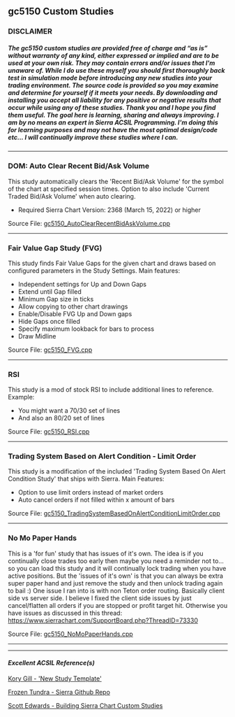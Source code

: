 ## gc5150 Custom Studies 
### DISCLAIMER 

##### The gc5150 custom studies are provided free of charge and “as is” without warranty of any kind, either expressed or implied and are to be used at your own risk. They may contain errors and/or issues that I'm unaware of. While I do use these myself you should first thoroughly back test in simulation mode before introducing any new studies into your trading environment. The source code is provided so you may examine and determine for yourself if it meets your needs. By downloading and installing you accept all liability for any positive or negative results that occur while using any of these studies. Thank you and I hope you find them useful. The goal here is learning, sharing and always improving. I am by no means an expert in Sierra ACSIL Programming. I'm doing this for learning purposes and may not have the most optimal design/code etc... I will continually improve these studies where I can.
----------------------------

### DOM: Auto Clear Recent Bid/Ask Volume 

This study automatically clears the 'Recent Bid/Ask Volume' for the symbol of the chart at specified session times. Option to also include 'Current Traded Bid/Ask Volume' when auto clearing. 

- Required Sierra Chart Version: 2368 (March 15, 2022) or higher

Source File: [gc5150_AutoClearRecentBidAskVolume.cpp](./gc5150_AutoClearRecentBidAskVolume.cpp) 

----------------------------

### Fair Value Gap Study (FVG) 

This study finds Fair Value Gaps for the given chart and draws based on configured parameters in the Study Settings. Main features: 
- Independent settings for Up and Down Gaps
- Extend until Gap filled
- Minimum Gap size in ticks
- Allow copying to other chart drawings
- Enable/Disable FVG Up and Down gaps
- Hide Gaps once filled
- Specify maximum lookback for bars to process
- Draw Midline

Source File: [gc5150_FVG.cpp](./gc5150_FVG.cpp) 

----------------------------

### RSI 
This study is a mod of stock RSI to include additional lines to reference. Example: 
- You might want a 70/30 set of lines
- And also an 80/20 set of lines

Source File: [gc5150_RSI.cpp](./gc5150_RSI.cpp) 

----------------------------

### Trading System Based on Alert Condition - Limit Order 
This study is a modification of the included 'Trading System Based On Alert Condition Study' that ships with Sierra. Main Features: 
- Option to use limit orders instead of market orders
- Auto cancel orders if not filled within x amount of bars

Source File: [gc5150_TradingSystemBasedOnAlertConditionLimitOrder.cpp](./gc5150_TradingSystemBasedOnAlertConditionLimitOrder.cpp) 

----------------------------

### No Mo Paper Hands
This is a 'for fun' study that has issues of it's own. The idea is if you continually close trades too early
then maybe you need a reminder not to... so you can load this study and it will continually lock trading when
you have active positions. But the 'issues of it's own' is that you can always be extra super paper hand and just
remove the study and then unlock trading again to bail :) One issue I ran into is with non Teton order routing.
Basically client side vs server side. I believe I fixed the client side issues by just cancel/flatten all orders
if you are stopped or profit target hit. Otherwise you have issues as discussed in this thread: https://www.sierrachart.com/SupportBoard.php?ThreadID=73330

Source File: [gc5150_NoMoPaperHands.cpp](./gc5150_NoMoPaperHands.cpp) 

----------------------------

---------------------------------
#### *Excellent ACSIL Reference(s)* 
[Kory Gill - 'New Study Template'](https://github.com/korygill/technical-analysis)

[Frozen Tundra - Sierra Github Repo](https://github.com/FrozenTundraTrader/sierrachart)

[Scott Edwards - Building Sierra Chart Custom Studies](https://scottedwards.tech/post/building-sierra-chart-custom-studies)
